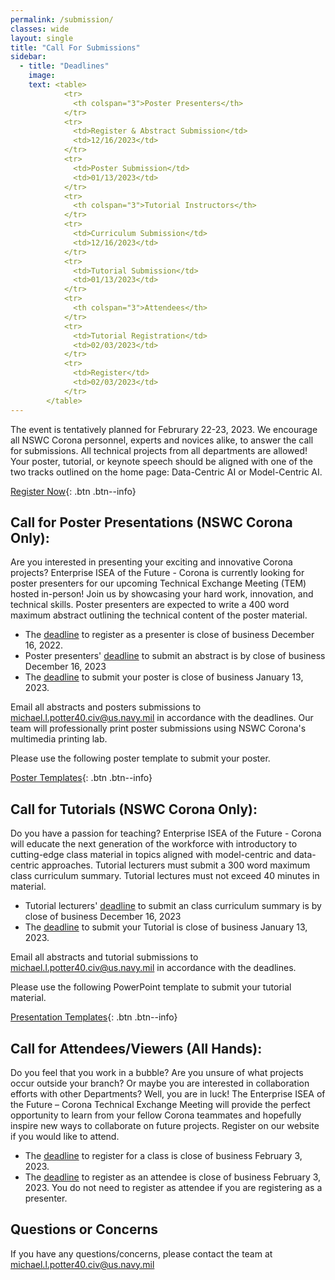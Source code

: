```yaml
---
permalink: /submission/
classes: wide
layout: single
title: "Call For Submissions"
sidebar:
  - title: "Deadlines"
    image: 
    text: <table> 
            <tr>
              <th colspan="3">Poster Presenters</th>
            </tr>
            <tr>
              <td>Register & Abstract Submission</td>
              <td>12/16/2023</td>
            </tr>
            <tr>
              <td>Poster Submission</td>
              <td>01/13/2023</td>
            </tr>
            <tr>
              <th colspan="3">Tutorial Instructors</th>
            </tr> 
            <tr>
              <td>Curriculum Submission</td>
              <td>12/16/2023</td>
            </tr>
            <tr>
              <td>Tutorial Submission</td>
              <td>01/13/2023</td>
            </tr>
            <tr>
              <th colspan="3">Attendees</th>
            </tr>
            <tr>
              <td>Tutorial Registration</td>
              <td>02/03/2023</td>
            </tr>
            <tr>
              <td>Register</td>
              <td>02/03/2023</td>
            </tr>
        </table>
---
```

The event is tentatively planned for Februrary 22-23, 2023. We encourage all NSWC Corona personnel, experts and novices alike, to answer the call for submissions. All technical projects from all departments are allowed! Your poster, tutorial, or keynote speech should be aligned with one of the two tracks outlined on the home page: Data-Centric AI or Model-Centric AI.
              
[Register Now](https://www.corona-tem.com/registration/){: .btn .btn--info}              
       
## Call for Poster Presentations (NSWC Corona Only):
Are you interested in presenting your exciting and innovative Corona projects?  Enterprise ISEA of the Future - Corona is currently looking for poster presenters for our upcoming Technical Exchange Meeting (TEM) hosted in-person! Join us by showcasing your hard work, innovation, and technical skills. Poster presenters are expected to write a 400 word maximum abstract outlining the technical content of the poster material.
* The <u>deadline</u> to register as a presenter is close of business December 16, 2022. 
* Poster presenters' <u>deadline</u> to submit an abstract is by close of business December 16, 2023
* The <u>deadline</u> to submit your poster is close of business January 13, 2023.
              
Email all abstracts and posters submissions to michael.l.potter40.civ@us.navy.mil in accordance with the deadlines. Our team will professionally print poster submissions using NSWC Corona's multimedia printing lab. 
              
Please use the following poster template to submit your poster.
              
[Poster Templates](https://www.corona-tem.com/templates/){: .btn .btn--info}
## Call for Tutorials (NSWC Corona Only):
Do you have a passion for teaching? Enterprise ISEA of the Future - Corona will educate the next generation of the workforce with introductory to cutting-edge class material in topics aligned with model-centric and data-centric approaches. Tutorial lecturers must submit a 300 word maximum class curriculum summary. Tutorial lectures must not exceed 40 minutes in material.
* Tutorial lecturers' <u>deadline</u> to submit an class curriculum summary is by close of business December 16, 2023
* The <u>deadline</u> to submit your Tutorial is close of business January 13, 2023.  
              
Email all abstracts and tutorial submissions to michael.l.potter40.civ@us.navy.mil in accordance with the deadlines. 
        
Please use the following PowerPoint template to submit your tutorial material.
              
[Presentation Templates](https://www.corona-tem.com/templates/){: .btn .btn--info}

## Call for Attendees/Viewers (All Hands):
Do you feel that you work in a bubble? Are you unsure of what projects occur outside your branch? Or maybe you are interested in collaboration efforts with other Departments? Well, you are in luck! The Enterprise ISEA of the Future – Corona Technical Exchange Meeting will provide the perfect opportunity to learn from your fellow Corona teammates and hopefully inspire new ways to collaborate on future projects. Register on our website if you would like to attend. 
* The <u>deadline</u> to register for a class is close of business February 3, 2023.        
* The <u>deadline</u> to register as an attendee is close of business February 3, 2023. You do not need to register as attendee if you are registering as a presenter.

## Questions or Concerns
If you have any questions/concerns, please contact the team at michael.l.potter40.civ@us.navy.mil
